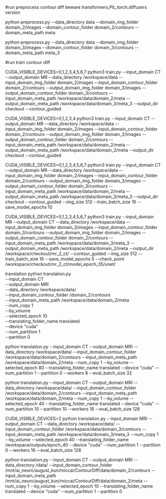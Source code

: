 #run preprocess contour diff beware transformers,PIL,torch,diffusers version


python preprocess.py --data_directory data --domain_img_folder domain_2/images --domain_contour_folder domain_2/contours --domain_meta_path meta

python preprocess.py --data_directory data --domain_img_folder domain_3/images --domain_contour_folder domain_3/contours --domain_meta_path meta_3


#run train contour diff


CUDA_VISIBLE_DEVICES=0,1,2,3,4,5,6,7 python3 train.py --input_domain CT --output_domain MR --data_directory /workspace/data --input_domain_img_folder domain_2/images --input_domain_contour_folder domain_2/contours --output_domain_img_folder domain_3/images --output_domain_contour_folder domain_3/contours --input_domain_meta_path /workspace/data/domain_2/meta --output_domain_meta_path  /workspace/data/domain_3/meta_3 --output_dir checkout --contour_guided



CUDA_VISIBLE_DEVICES=0,1,2,3,4 python3 train.py --input_domain CT --output_domain MR --data_directory /workspace/data --input_domain_img_folder domain_2/images --input_domain_contour_folder domain_2/contours --output_domain_img_folder domain_2/images --output_domain_contour_folder domain_2/contours --input_domain_meta_path /workspace/data/domain_2/meta --output_domain_meta_path  /workspace/data/domain_2/meta --output_dir checkout --contour_guided


CUDA_VISIBLE_DEVICES=0,1,2,3,4,5,6,7 python3 train.py --input_domain CT --output_domain MR --data_directory /workspace/data --input_domain_img_folder domain_2/images --input_domain_contour_folder domain_2/contours --output_domain_img_folder domain_3/images --output_domain_contour_folder domain_3/contours --input_domain_meta_path /workspace/data/domain_2/meta --output_domain_meta_path  /workspace/data/domain_3/meta_3 --output_dir checkout --contour_guided --img_size 512 --train_batch_size 16 --save_model_epochs 10



CUDA_VISIBLE_DEVICES=0,1,2,3,4,5,6,7 python3 train.py --input_domain MR --output_domain CT --data_directory /workspace/data --input_domain_img_folder domain_3/images --input_domain_contour_folder domain_3/contours --output_domain_img_folder domain_2/images --output_domain_contour_folder domain_2/contours --input_domain_meta_path /workspace/data/domain_3/meta_3 --output_domain_meta_path  /workspace/data/domain_2/meta --output_dir /workspace/checkout/mr_2_ct/ --contour_guided --img_size 512 --train_batch_size 16 --save_model_epochs 5 --check_point /workspace/checkout/mr_2_ct/model_epoch_35/unet/


translation
python translation.py \
  --input_domain CT \
  --output_domain MRI \
  --data_directory /workspace/data/ \
  --input_domain_contour_folder /domain_2/contours \
  --input_domain_meta_path /workspace/data/domain_2/meta \
  --num_copy 1 \
  --by_volume \
  --selected_epoch 10 \
  --translating_folder_name translated \
  --device "cuda" \
  --num_partition 1 \
  --partition 0


python translation.py   --input_domain CT   --output_domain MRI   --data_directory /workspace/data/   --input_domain_contour_folder /workspace/data/domain_2/contours  --input_domain_meta_path /workspace/data/domain_2/meta   --num_copy 1   --by_volume   --selected_epoch 80   --translating_folder_name translated   --device "cuda"   --num_partition 1   --partition 0 --workers 8 --eval_batch_size 32


python translation.py   --input_domain CT   --output_domain MRI   --data_directory /workspace/data/   --input_domain_contour_folder /workspace/data/domain_2/contours  --input_domain_meta_path /workspace/data/domain_2/meta   --num_copy 1   --by_volume   --selected_epoch 40   --translating_folder_name translated   --device "cuda"   --num_partition 10   --partition 10 --workers 16 --eval_batch_size 128


CUDA_VISIBLE_DEVICES=2 python translation.py   --input_domain MRI   --output_domain CT   --data_directory /workspace/data/   --input_domain_contour_folder /workspace/data/domain_3/contours  --input_domain_meta_path /workspace/data/domain_3/meta_3   --num_copy 1   --by_volume   --selected_epoch 40   --translating_folder_name /workspace/outputs/epoch_40   --device "cuda"   --num_partition 1   --partition 0 --workers 16 --eval_batch_size 128


python translation.py   --input_domain CT   --output_domain MRI   --data_directory /data/   --input_domain_contour_folder /mnt/ai_neuro/august_kun/miccai/ContourDiff/data/domain_2/contours  --input_domain_meta_path /mnt/ai_neuro/august_kun/miccai/ContourDiff/data/domain_2/meta   --num_copy 1   --by_volume   --selected_epoch 10   --translating_folder_name translated   --device "cuda"   --num_partition 1   --partition 0
